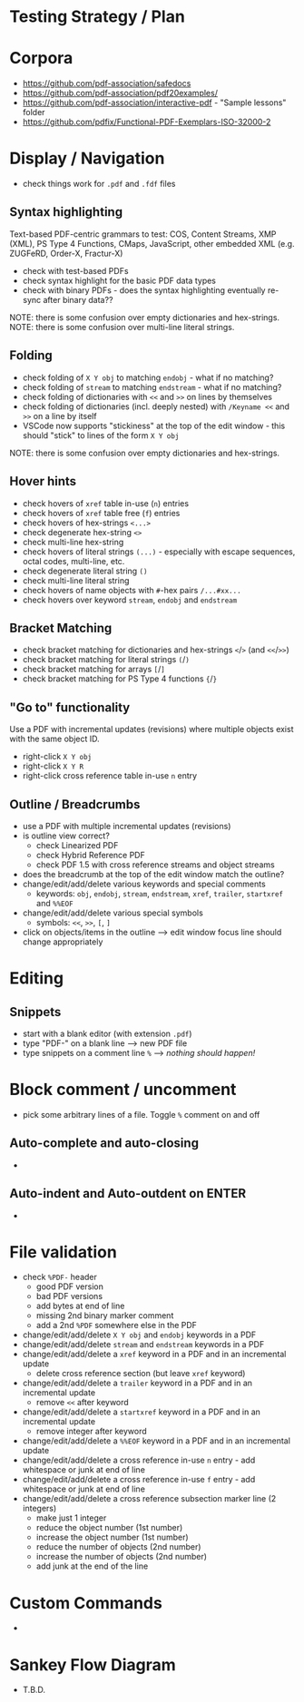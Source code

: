 # Testing Strategy / Plan

# Corpora

- https://github.com/pdf-association/safedocs
- https://github.com/pdf-association/pdf20examples/ 
- https://github.com/pdf-association/interactive-pdf - "Sample lessons" folder
- https://github.com/pdfix/Functional-PDF-Exemplars-ISO-32000-2 

# Display / Navigation
- check things work for `.pdf` and `.fdf` files

## Syntax highlighting

Text-based PDF-centric grammars to test: COS, Content Streams, XMP (XML), PS Type 4 Functions, CMaps, JavaScript, other embedded XML (e.g. ZUGFeRD, Order-X, Fractur-X)

- check with test-based PDFs
- check syntax highlight for the basic PDF data types
- check with binary PDFs - does the syntax highlighting eventually re-sync after binary data??

NOTE: there is some confusion over empty dictionaries and hex-strings.
NOTE: there is some confusion over multi-line literal strings.

## Folding
- check folding of `X Y obj` to matching `endobj` - what if no matching?
- check folding of `stream` to matching `endstream` - what if no matching?
- check folding of dictionaries with `<<` and `>>` on lines by themselves
- check folding of dictionaries (incl. deeply nested) with `/Keyname <<` and `>>` on a line by itself
- VSCode now supports "stickiness" at the top of the edit window - this should "stick" to lines of the form `X Y obj`

NOTE: there is some confusion over empty dictionaries and hex-strings.

## Hover hints
- check hovers of `xref` table in-use (`n`) entries
- check hovers of `xref` table free (`f`) entries
- check hovers of hex-strings `<...>` 
- check degenerate hex-string `<>`
- check multi-line hex-string 
- check hovers of literal strings `(...)` - especially with escape sequences, octal codes, multi-line, etc. 
- check degenerate literal string `()`
- check multi-line literal string
- check hovers of name objects with `#`-hex pairs `/...#xx...`
- check hovers over keyword `stream`, `endobj` and `endstream`


## Bracket Matching
- check bracket matching for dictionaries and hex-strings `<`/`>` (and `<<`/`>>`)
- check bracket matching for literal strings `(`/`)`
- check bracket matching for arrays `[`/`]`
- check bracket matching for PS Type 4 functions `{`/`}`

## "Go to" functionality

Use a PDF with incremental updates (revisions) where multiple objects exist with the same object ID.

- right-click `X Y obj`
- right-click `X Y R`
- right-click cross reference table in-use `n` entry

## Outline / Breadcrumbs
- use a PDF with multiple incremental updates (revisions)
- is outline view correct?
   - check Linearized PDF
   - check Hybrid Reference PDF
   - check PDF 1.5 with cross reference streams and object streams
- does the breadcrumb at the top of the edit window match the outline?
- change/edit/add/delete various keywords and special comments
   - keywords: `obj`, `endobj`, `stream`, `endstream`, `xref`, `trailer`, `startxref` and `%%EOF`
- change/edit/add/delete various special symbols
   - symbols: `<<`, `>>`, `[`, `]`
- click on objects/items in the outline --> edit window focus line should change appropriately

# Editing 

## Snippets
- start with a blank editor (with extension `.pdf`)
- type "PDF-" on a blank line --> new PDF file
- type snippets on a comment line `%` --> _nothing should happen!_

# Block comment / uncomment
- pick some arbitrary lines of a file. Toggle `%` comment on and off

## Auto-complete and auto-closing
-

## Auto-indent and Auto-outdent on ENTER
-

# File validation

- check `%PDF-` header 
    - good PDF version
    - bad PDF versions
    - add bytes at end of line
    - missing 2nd binary marker comment
    - add a 2nd `%PDF` somewhere else in the PDF
- change/edit/add/delete `X Y obj` and `endobj` keywords in a PDF
- change/edit/add/delete `stream` and `endstream` keywords in a PDF
- change/edit/add/delete a `xref` keyword in a PDF and in an incremental update
    - delete cross reference section (but leave `xref` keyword)
- change/edit/add/delete a `trailer` keyword in a PDF and in an incremental update 
    - remove `<<` after keyword
- change/edit/add/delete a `startxref` keyword in a PDF and in an incremental update
    - remove integer after keyword
- change/edit/add/delete a `%%EOF` keyword in a PDF and in an incremental update
- change/edit/add/delete a cross reference in-use `n` entry - add whitespace or junk at end of line
- change/edit/add/delete a cross reference in-use `f` entry - add whitespace or junk at end of line
- change/edit/add/delete a cross reference subsection marker line (2 integers)
   - make just 1 integer
   - reduce the object number (1st number)
   - increase the object number (1st number)
   - reduce the number of objects (2nd number)
   - increase the number of objects (2nd number)
   - add junk at the end of the line

# Custom Commands
-

# Sankey Flow Diagram
- T.B.D.

